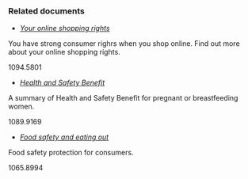 ###  Related documents

  * [ _Your online shopping rights_ ](/en/consumer/shopping/shopping-online/)

You have strong consumer righrs when you shop online. Find out more about your
online shopping rights.

1094.5801

  * [ _Health and Safety Benefit_ ](/en/social-welfare/families-and-children/health-safety-benefit/)

A summary of Health and Safety Benefit for pregnant or breastfeeding women.

1089.9169

  * [ _Food safety and eating out_ ](/en/health/food-safety/food-safety-and-eating-out/)

Food safety protection for consumers.

1065.8994
